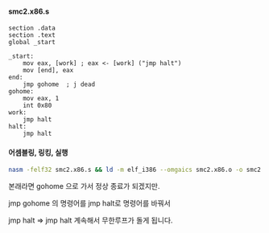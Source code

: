 #### smc2.x86.s

```
section .data
section .text
global _start

_start:
	mov eax, [work]	; eax <- [work] ("jmp halt")
	mov [end], eax
end:
	jmp gohome	; j dead
gohome:
	mov eax, 1
	int 0x80
work:
	jmp halt
halt:
	jmp halt
```

#### 어셈블링, 링킹, 실행

```bash
nasm -felf32 smc2.x86.s && ld -m elf_i386 --omgaics smc2.x86.o -o smc2.x86 && ./smc2.x86
```

본래라면 gohome 으로 가서 정상 종료가 되겠지만.

jmp gohome 의 명령어를 jmp halt로 명령어를 바꿔서

jmp halt => jmp halt 계속해서 무한루프가 돌게 됩니다.